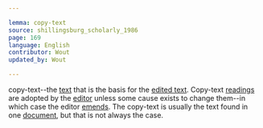 ```yaml
---

lemma: copy-text
source: shillingsburg_scholarly_1986
page: 169
language: English
contributor: Wout
updated_by: Wout

---
```


copy-text--the [text](text.html) that is the basis for the [edited text](textEdited.html). Copy-text [readings](reading.html) are adopted by the [editor](editorScholarly.html) unless some cause exists to change them--in which case the editor [emends](textEmended.html). The copy-text is usually the text found in one [document](document.html), but that is not always the case.
